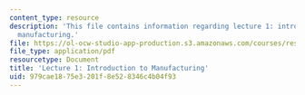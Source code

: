 ```yaml
---
content_type: resource
description: 'This file contains information regarding lecture 1: introduction to
  manufacturing.'
file: https://ol-ocw-studio-app-production.s3.amazonaws.com/courses/res-2-005-girls-who-build-make-your-own-wearables-workshop-spring-2015/979cae1875e3201f8e528346c4b04f93_MITRES_2_005S15_Intro0801.pdf
file_type: application/pdf
resourcetype: Document
title: 'Lecture 1: Introduction to Manufacturing'
uid: 979cae18-75e3-201f-8e52-8346c4b04f93
---
```

